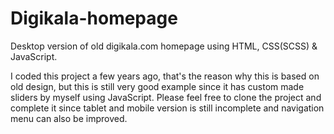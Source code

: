 # Digikala-homepage
Desktop version of old digikala.com homepage using HTML, CSS(SCSS) &amp; JavaScript.

I coded this project a few years ago, that's the reason why this is based on old design, but this is still very good example since it has custom made sliders by myself using JavaScript.
Please feel free to clone the project and complete it since tablet and mobile version is still incomplete and navigation menu can also be improved.
